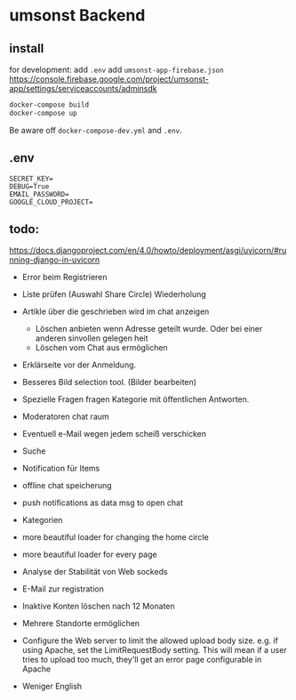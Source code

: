 # umsonst Backend

## install
for development:
add ```.env```
add ```umsonst-app-firebase.json``` https://console.firebase.google.com/project/umsonst-app/settings/serviceaccounts/adminsdk

```bash
docker-compose build
docker-compose up
```
Be aware off ```docker-compose-dev.yml```  and ```.env```.

## .env
```
SECRET_KEY=
DEBUG=True
EMAIL_PASSWORD=
GOOGLE_CLOUD_PROJECT=
```



## todo:
https://docs.djangoproject.com/en/4.0/howto/deployment/asgi/uvicorn/#running-django-in-uvicorn


- Error beim Registrieren 
- Liste prüfen (Auswahl Share Circle) Wiederholung 


- Artikle über die geschrieben wird im chat anzeigen
    - Löschen anbieten wenn Adresse geteilt wurde. Oder bei einer anderen sinvollen gelegen heit
    - Löschen vom Chat aus ermöglichen
- Erklärseite vor der Anmeldung.
- Besseres Bild selection tool. (Bilder bearbeiten)
- Spezielle Fragen fragen Kategorie mit öffentlichen Antworten.
- Moderatoren chat raum
- Eventuell e-Mail wegen jedem scheiß verschicken
- Suche
- Notification für Items


- offline chat speicherung
- push notifications as data msg to open chat
- Kategorien

- more beautiful loader for changing the home circle
- more beautiful loader for every page

- Analyse der Stabilität von Web sockeds
- E-Mail zur registration 
- Inaktive Konten löschen nach 12 Monaten
- Mehrere Standorte ermöglichen

- Configure the Web server to limit the allowed upload body size. e.g. if using Apache, set the LimitRequestBody setting. This will mean if a user tries to upload too much, they'll get an error page configurable in Apache

- Weniger English